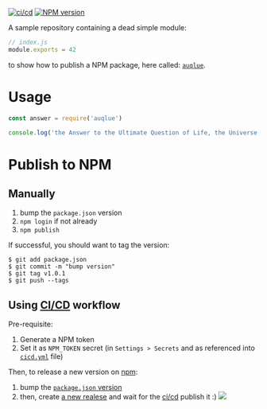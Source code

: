 [![ci/cd](https://github.com/abernier/auqlue/workflows/ci/cd/badge.svg)](https://github.com/abernier/auqlue/actions?query=workflow%3Aci%2Fcd)
[![NPM version](https://img.shields.io/npm/v/auqlue.svg?style=flat)](https://www.npmjs.com/package/auqlue)

A sample repository containing a dead simple module:
```js
// index.js
module.exports = 42
```
to show how to publish a NPM package, here called: [`auqlue`](https://www.npmjs.com/package/auqlue).

# Usage

```js
const answer = require('auqlue')

console.log('the Answer to the Ultimate Question of Life, the Universe, and Everything is:', answer)
```

# Publish to NPM

## Manually

1. bump the `package.json` version
2. `npm login` if not already
3. `npm publish`

If successful, you should want to tag the version:
```shell
$ git add package.json
$ git commit -m "bump version"
$ git tag v1.0.1
$ git push --tags
```

## Using [CI/CD](https://github.com/abernier/auqlue/actions?query=workflow%3Aci%2Fcd) workflow

Pre-requisite:
1. Generate a NPM token
2. Set it as `NPM_TOKEN` secret (in `Settings > Secrets` and as referenced into [`cicd.yml`](https://github.com/abernier/auqlue/blob/master/.github/workflows/cicd.yml#L37) file)

Then, to release a new version on [npm](https://www.npmjs.com/package/auqlue):
1. bump the [`package.json` version](https://github.com/abernier/auqlue/edit/master/package.json)
2. then, create [a new realese](https://github.com/abernier/auqlue/releases/new) and wait for the [ci/cd](https://github.com/abernier/auqlue/actions?query=workflow%3Aci%2Fcd) publish it :)
   ![](https://assets.codepen.io/67030/release.png)
